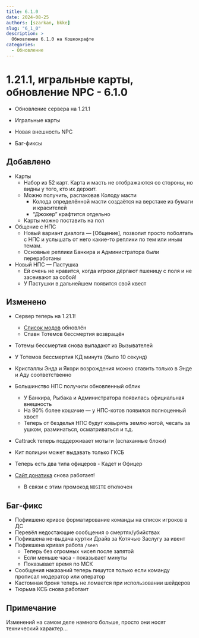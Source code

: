 ```yaml
---
title: 6.1.0
date: 2024-08-25
authors: [szarkan, bkke]
slug: "6_1_0"
description: >
  Обновление 6.1.0 на Кошкокрафте
categories:
  - Обновление
---
```


# 1.21.1, игральные карты, обновление NPC - 6.1.0

- Обновление сервера на 1.21.1

- Игральные карты

- Новая внешность NPC

- Баг-фиксы

<!-- more -->

## Добавлено

- Карты
    - Набор из 52 карт. Карта и масть не отображаются со стороны, но видны у того, кто их держит.
    - Можно получить, распаковав Колоду масти
        - Колода определённой масти создаётся на верстаке из бумаги и красителей
        - “Джокер” крафтится отдельно
    - Карты можно поставить на пол
- Общение с НПС
    - Новый вариант диалога — [Общение], позволит просто поболтать с НПС и услышать от него какие-то реплики по тем или иным темам.
    - Основные реплики Банкира и Администратора были переработаны
- Новый НПС — Пастушка
    - Ей очень не нравится, когда игроки дёргают пшеницу с поля и не засеивают за собой!
    - У Пастушки в дальнейшем появится свой квест

## Изменено

- Сервер теперь на 1.21.1!
    - [Список модов](../../info/mods.md#моды) обновлён
    - Спавн Тотемов бессмертия возвращён

- Тотемы бессмертия снова выпадают из Вызывателей
- У Тотемов бессмертия КД минута (было 10 секунд)
- Кристаллы Энда и Якори возрождения можно ставить только в Энде и Аду соответственно
- Большинство НПС получили обновленный облик
    - У Банкира, Рыбака и Администратора появилась официальная внешность
    - На 90% более кошачие — у НПС-котов появился полноценный хвост
    - Теперь от безделья НПС будут ковырять землю ногой, чесать за ушком, разминаться, осматриваться и т.д.
- Cattrack теперь поддерживает мотыги (вспаханные блоки)
- Кит полиции может выдавать только ГКСБ
- Теперь есть два типа офицеров - Кадет и Офицер
- [Сайт донатика](https://donate.catcraftmc.ru) снова работает!
    - В связи с этим промокод `NOSITE` отключен

## Баг-фикс

- Пофикшено кривое форматирование команды на список игроков в ДС
- Перевёл недостающие сообщения о смертях/убийствах
- Пофикшена не-выдача куртки Драйв за Котячью Заслугу за ивент
- Пофикшена кривая работа `/seen`
    - Теперь без огромных чисел после запятой
    - Если меньше часа - показывает минуты
    - Показывает время по МСК
- Сообщения наказаний теперь пишутся только если команду прописал модератор или оператор
- Кастомная броня теперь не ломается при использовании шейдеров
- Тюрьма КСБ снова работаит

## Примечание

Изменений на самом деле намного больше, просто они носят технический характер...